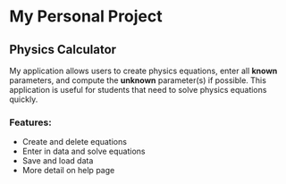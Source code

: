 # My Personal Project

## Physics Calculator

My application allows users to create physics equations, enter all
**known** parameters, and compute the **unknown** parameter(s) if possible. This 
application is useful for students that need to solve physics equations quickly.

### Features:

- Create and delete equations
- Enter in data and solve equations
- Save and load data
- More detail on help page